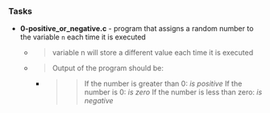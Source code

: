 ### Tasks
* **0-positive_or_negative.c** - program that assigns a random number to the variable `n` each time it is executed
  * > variable n will store a different value each time it is executed
  * > Output of the program should be:
      * >> If the number is greater than 0: *is positive*
           If the number is 0: *is zero*
           If the number is less than zero: *is negative*
